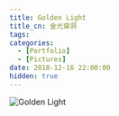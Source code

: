 ```yaml
---
title: Golden Light
title_cn: 金光穿洞
tags:
categories:
  - [Portfolio]
  - [Pictures]
date: 2018-12-16 22:00:00
hidden: true
---
```


![Golden Light](https://cdn.ze3kr.com/6T-behmofKYLsxlrK0l_MQ/dae72508-e744-4d00-68a2-2208fc409400/extra)
